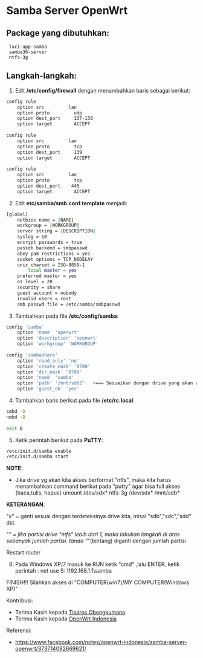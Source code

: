 # Samba Server OpenWrt

## Package yang dibutuhkan:
	 luci-app-samba
	 samba36-server
	 ntfs-3g

## Langkah-langkah:
1. Edit **/etc/config/firewall** dengan menambahkan baris sebagai berikut:
```bash
config rule
    option src         lan
    option proto         udp
    option dest_port     137-138
    option target        ACCEPT
 
config rule
    option src         lan
    option proto         tcp
    option dest_port     139
    option target        ACCEPT
 
config rule
    option src         lan
    option proto         tcp
    option dest_port    445
    option target        ACCEPT
```

2. Edit **etc/samba/smb.conf.template** menjadi:
```bash
[global]
    netbios name = |NAME|
    workgroup = |WORKGROUP|
    server string = |DESCRIPTION|
    syslog = 10
    encrypt passwords = true
    passdb backend = smbpasswd
    obey pam restrictions = yes
    socket options = TCP_NODELAY
    unix charset = ISO-8859-1
        local master = yes
    preferred master = yes
    os level = 20
    security = share
    guest account = nobody
    invalid users = root
    smb passwd file = /etc/samba/smbpasswd
```

3. Tambahkan pada file **/etc/config/samba**:
```bash
config 'samba'
    option 'name' 'openwrt'
    option 'description' 'openwrt'
    option 'workgroup' 'WORKGROUP'
 
config 'sambashare'
    option 'read_only' 'no'
    option 'create_mask' '0700'
    option 'dir_mask' '0700'
    option 'name' 'samba'         
    option 'path' '/mnt/sdb2'   <=== Sesuaikan dengan drive yang akan diakses
    option 'guest_ok' 'yes'
```

4. Tambahkan baris berikut pada file **/etc/rc.local**:
```bash
smbd -D
nmbd -D
 
exit 0
```

5. Ketik perintah berikut pada **PuTTY**:
```bash
/etc/init.d/samba enable
/etc/init.d/samba start
```

**NOTE**:
- Jika drive yg akan kita akses berformat "ntfs", maka kita harus menambahkan command berikut pada "putty" agar bisa full akses (baca,tulis, hapus)
		umount /dev/sdx*
		ntfs-3g /dev/sdx* /mnt/sdb*


**KETERANGAN**:

"x" = ganti sesuai dengan terdeteksinya drive kita, misal "sdb","sdc","sdd" dst.

"*" = jika partisi drive "ntfs" lebih dari 1, maka lakukan langkah di atas sebanyak jumlah partisi. tanda "*"(bintang) diganti dengan jumlah partisi

Restart router

6. Pada Windows XP/7 masuk ke RUN ketik "cmd" ,lalu ENTER, ketik perintah :
		net use S: \\192.168.1.1\samba

FINISH!!!
Silahkan akses di "COMPUTER(win7)/MY COMPUTER(Windows XP)"

Kontribusi:
- Terima Kasih kepada [Tisaros Obengkumana](https://www.facebook.com/tisaros.obengkumana)
- Terima Kasih kepada [OpenWrt Indonesia](https://www.facebook.com/groups/openwrt)

Referensi:
- https://www.facebook.com/notes/openwrt-indonesia/samba-server-openwrt/373714092669621/
